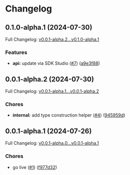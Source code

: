 # Changelog

## 0.1.0-alpha.1 (2024-07-30)

Full Changelog: [v0.0.1-alpha.2...v0.1.0-alpha.1](https://github.com/EndexAI/endex-factset-api-python/compare/v0.0.1-alpha.2...v0.1.0-alpha.1)

### Features

* **api:** update via SDK Studio ([#7](https://github.com/EndexAI/endex-factset-api-python/issues/7)) ([a9e3f88](https://github.com/EndexAI/endex-factset-api-python/commit/a9e3f88f2de08baab257a70074b423a565dd6182))

## 0.0.1-alpha.2 (2024-07-30)

Full Changelog: [v0.0.1-alpha.1...v0.0.1-alpha.2](https://github.com/EndexAI/endex-factset-api-python/compare/v0.0.1-alpha.1...v0.0.1-alpha.2)

### Chores

* **internal:** add type construction helper ([#4](https://github.com/EndexAI/endex-factset-api-python/issues/4)) ([945959d](https://github.com/EndexAI/endex-factset-api-python/commit/945959d32292234b2453a9a3568c8edfd2c3aada))

## 0.0.1-alpha.1 (2024-07-26)

Full Changelog: [v0.0.1-alpha.0...v0.0.1-alpha.1](https://github.com/EndexAI/endex-factset-api-python/compare/v0.0.1-alpha.0...v0.0.1-alpha.1)

### Chores

* go live ([#1](https://github.com/EndexAI/endex-factset-api-python/issues/1)) ([f977d32](https://github.com/EndexAI/endex-factset-api-python/commit/f977d32aca5c9124ca7609f94058ae777bd4f8d3))
